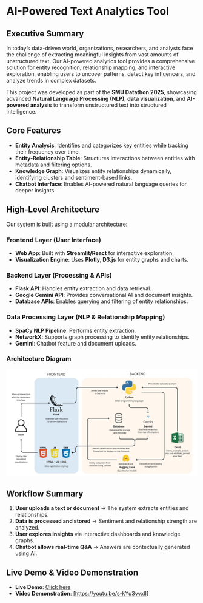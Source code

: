 # AI-Powered Text Analytics Tool  

## Executive Summary  

In today’s data-driven world, organizations, researchers, and analysts face the challenge of extracting meaningful insights from vast amounts of unstructured text. Our AI-powered analytics tool provides a comprehensive solution for entity recognition, relationship mapping, and interactive exploration, enabling users to uncover patterns, detect key influencers, and analyze trends in complex datasets.  

This project was developed as part of the **SMU Datathon 2025**, showcasing advanced **Natural Language Processing (NLP)**, **data visualization**, and **AI-powered analysis** to transform unstructured text into structured intelligence.  

## Core Features  

- **Entity Analysis**: Identifies and categorizes key entities while tracking their frequency over time.  
- **Entity-Relationship Table**: Structures interactions between entities with metadata and filtering options.  
- **Knowledge Graph**: Visualizes entity relationships dynamically, identifying clusters and sentiment-based links.  
- **Chatbot Interface**: Enables AI-powered natural language queries for deeper insights.  

## High-Level Architecture  

Our system is built using a modular architecture:  

### Frontend Layer (User Interface)  
- **Web App**: Built with **Streamlit/React** for interactive exploration.  
- **Visualization Engine**: Uses **Plotly, D3.js** for entity graphs and charts.  

### Backend Layer (Processing & APIs)  
- **Flask API**: Handles entity extraction and data retrieval.  
- **Google Gemini API**: Provides conversational AI and document insights.  
- **Database APIs**: Enables querying and filtering of entity relationships.  

### Data Processing Layer (NLP & Relationship Mapping)  
- **SpaCy NLP Pipeline**: Performs entity extraction.  
- **NetworkX**: Supports graph processing to identify entity relationships.  
- **Gemini**: Chatbot feature and document uploads.
 

### Architecture Diagram  

![Model Architecture](static/images/arch.jpg) 

## Workflow Summary  

1. **User uploads a text or document** → The system extracts entities and relationships.  
2. **Data is processed and stored** → Sentiment and relationship strength are analyzed.  
3. **User explores insights** via interactive dashboards and knowledge graphs.  
4. **Chatbot allows real-time Q&A** → Answers are contextually generated using AI.  

## Live Demo & Video Demonstration  

- **Live Demo**: [Click here](https://smu-datathon.onrender.com/)  
- **Video Demonstration**: [https://youtu.be/s-kYu3vvxlI]  

